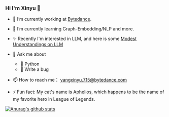 ### Hi I'm Xinyu 👋
- 🔭 I’m currently working at [Bytedance](https://github.com/bytedance).
- 🌱 I’m currently learning Graph-Embedding/NLP and more.
- ✨ Recently I'm interested in LLM, and here is some [Modest Understandings on LLM](https://bytedance.feishu.cn/docx/doxcn3zm448MK9sK6pHuPsqtH8f)
- 💬 Ask me about 
  - 🐍 Python
  - 🐛 Write a bug
- 📫 How to reach me： yangxinyu.715@bytedance.com

- ⚡ Fun fact: My cat's name is Aphelios, which happens to be the name of my favorite hero in League of Legends.

[![Anurag's github stats](https://github-readme-stats.vercel.app/api?username=cauyxy&show_icons=true&theme=radical)](https://github.com/anuraghazra/github-readme-stats)
